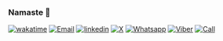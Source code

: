 ### Namaste 🙏

[![wakatime](https://wakatime.com/badge/user/018d3052-7a04-47c9-920e-bd39deaa4a52.svg)](https://bikramlama.com.np)
[![Email](https://img.shields.io/badge/contact@bikramlama.com.np--_.svg?style=social&logo=gmail)](mailto:contact@bikramlama.com.np)
[![linkedin](https://img.shields.io/badge/-@BikramLama-_.svg?style=social&color=%23003399&logo=invision)](https://linkedin.com/in/bikramlama)
[![X](https://img.shields.io/badge/-@TheBikramLama-_.svg?style=social&logo=x)](https://x.com/TheBikramLama)
[![Whatsapp](https://img.shields.io/badge/Whatsapp--_.svg?style=social&logo=whatsapp)](https://api.whatsapp.com/send?phone=9779808134818&text=I%20found%20in%Github.)
[![Viber](https://img.shields.io/badge/Viber--_.svg?style=social&logo=viber)](viber://chat?number=9779808134818)
[![Call](https://img.shields.io/badge/Call%20me--_.svg?style=social&logo=allocine)](tel:+9779808134818)
